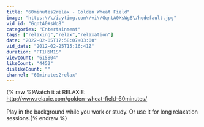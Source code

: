 ```yaml
---
title: "60minutes2relax - Golden Wheat Field"
image: "https:\/\/i.ytimg.com\/vi\/GqntA0XsWg8\/hqdefault.jpg"
vid_id: "GqntA0XsWg8"
categories: "Entertainment"
tags: ["relaxing","relax","relaxation"]
date: "2022-02-05T17:58:07+03:00"
vid_date: "2012-02-25T15:16:41Z"
duration: "PT1H5M1S"
viewcount: "615804"
likeCount: "4452"
dislikeCount: ""
channel: "60minutes2relax"
---
```

{% raw %}Watch it at RELAXIE:<br /><a rel="nofollow" target="blank" href="http://www.relaxie.com/golden-wheat-field-60minutes/">http://www.relaxie.com/golden-wheat-field-60minutes/</a><br /><br />Play in the background while you work or study. Or use it for long relaxation sessions.{% endraw %}

